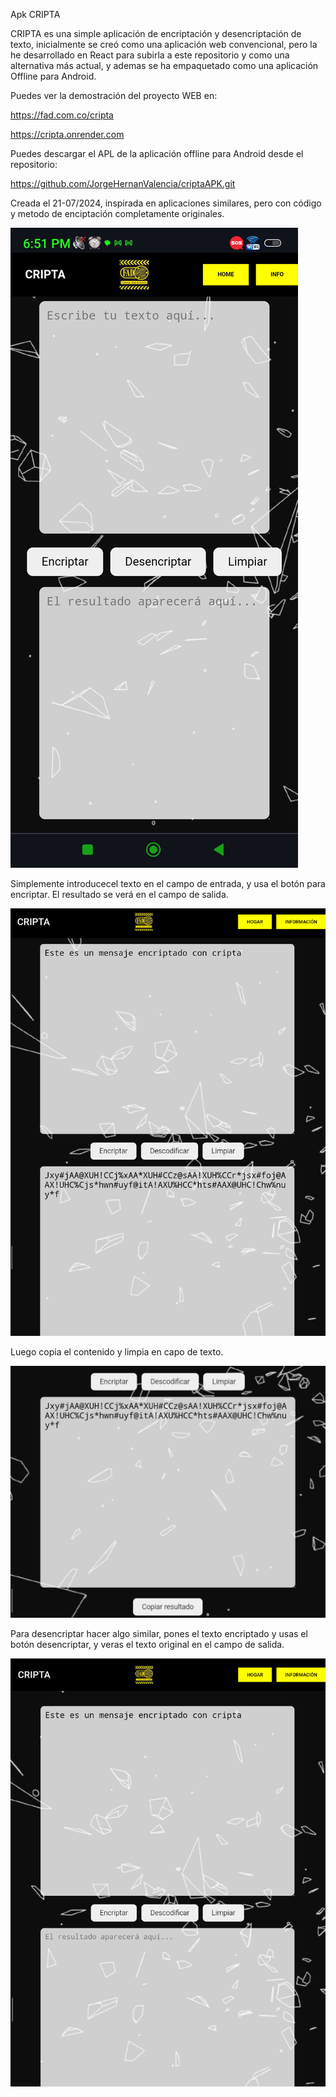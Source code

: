 Apk CRIPTA

CRIPTA es una simple aplicación de encriptación y desencriptación de texto, inicialmente se creó como una aplicación web convencional, pero la he desarrollado en React para subirla a este repositorio y como una alternativa más actual, y ademas se ha empaquetado como una aplicación Offline para Android.

Puedes ver la demostración del proyecto WEB en:

https://fad.com.co/cripta

https://cripta.onrender.com

Puedes descargar el APL de la aplicación offline para Android desde el repositorio:

https://github.com/JorgeHernanValencia/criptaAPK.git

Creada el 21-07/2024, inspirada en aplicaciones similares, pero con código y metodo de enciptación completamente originales. 

![UI](Screenshot_2024-07-22-18-51-01-706_com.android.chrome_065154.jpg)

Simplemente introducecel texto en el campo de entrada, y usa el botón para encriptar. El resultado se verá en el campo de salida.

![Encriptar](Screenshot_2024-07-22-19-15-09-158_com.android.chrome.png)

Luego copia el contenido y limpia en capo de texto.

![Copiar](Screenshot_2024-07-22-19-15-31-428_com.android.chrome.png)

Para desencriptar hacer algo similar, pones el texto encriptado y usas el botón desencriptar, y veras el texto original en el campo de salida. 

![Desencriptar](Screenshot_2024-07-22-19-16-22-845_com.android.chrome.png)
